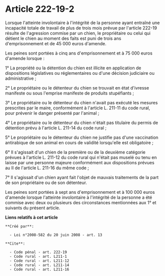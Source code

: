# Article 222-19-2

Lorsque l'atteinte involontaire à l'intégrité de la personne ayant entraîné une incapacité totale de travail de plus de trois
mois prévue par l'article 222-19 résulte de l'agression commise par un chien, le propriétaire ou celui qui détient le chien
au moment des faits est puni de trois ans d'emprisonnement et de 45 000 euros d'amende. 

Les peines sont portées à cinq ans d'emprisonnement et à 75 000 euros d'amende lorsque : 

1° La propriété ou la détention du chien est illicite en application de dispositions législatives ou réglementaires ou d'une
décision judiciaire ou administrative ; 

2° Le propriétaire ou le détenteur du chien se trouvait en état d'ivresse manifeste ou sous l'emprise manifeste de produits
stupéfiants ; 

3° Le propriétaire ou le détenteur du chien n'avait pas exécuté les mesures prescrites par le maire, conformément à l'article
L. 211-11 du code rural, pour prévenir le danger présenté par l'animal ; 

4° Le propriétaire ou le détenteur du chien n'était pas titulaire du permis de détention prévu à l'article L. 211-14 du code
rural ; 

5° Le propriétaire ou le détenteur du chien ne justifie pas d'une vaccination antirabique de son animal en cours de validité
lorsqu'elle est obligatoire ; 

6° Il s'agissait d'un chien de la première ou de la deuxième catégorie prévues à l'article L. 211-12 du code rural qui
n'était pas muselé ou tenu en laisse par une personne majeure conformément aux dispositions prévues au II de l'article L.
211-16 du même code ; 

7° Il s'agissait d'un chien ayant fait l'objet de mauvais traitements de la part de son propriétaire ou de son détenteur. 

Les peines sont portées à sept ans d'emprisonnement et à 100 000 euros d'amende lorsque l'atteinte involontaire à l'intégrité
de la personne a été commise avec deux ou plusieurs des circonstances mentionnées aux 1° et suivants du présent article.

**Liens relatifs à cet article**

	**Créé par**:

	  - Loi n°2008-582 du 20 juin 2008 - art. 13

	**Cite**:

	  - Code pénal - art. 222-19
	  - Code rural - art. L211-1
	  - Code rural - art. L211-12
	  - Code rural - art. L211-14
	  - Code rural - art. L211-16
